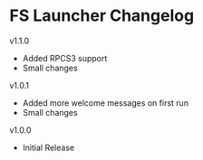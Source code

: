 # FS Launcher Changelog  
    
v1.1.0  
- Added RPCS3 support  
- Small changes  
  
v1.0.1  
- Added more welcome messages on first run  
- Small changes  
  
v1.0.0  
- Initial Release

